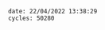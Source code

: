 

                date: 22/04/2022 13:38:29
                cycles: 50280

                         